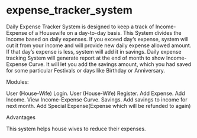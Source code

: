 # expense_tracker_system
Daily Expense Tracker System is designed to keep a track of Income-Expense of a Housewife on a day-to-day basis. This System divides the Income based on daily expenses. If you exceed day’s expense, system will cut it from your income and will provide new daily expense allowed amount. If that day’s expense is less, system will add it in savings. Daily expense tracking System will generate report at the end of month to show Income-Expense Curve. It will let you add the savings amount, which you had saved for some particular Festivals or days like Birthday or Anniversary.

Modules:

User (House-Wife) Login.
User (House-Wife) Register.
Add Expense.
Add Income.
View Income-Expense Curve.
Savings.
Add savings to income for next month.
Add Special Expense(Expense which will be refunded to again)


Advantages

This system helps house wives to reduce their expenses.
